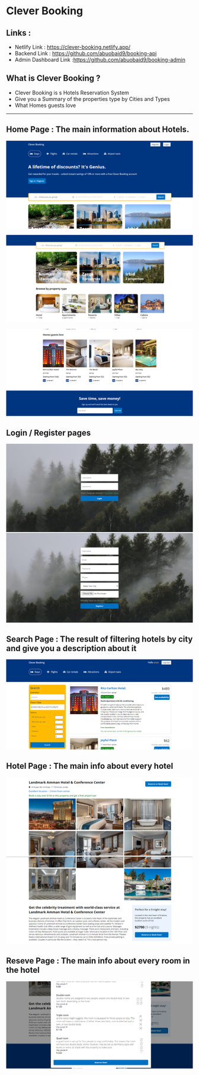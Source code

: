 # Clever Booking

## Links :
- Netlify Link : https://clever-booking.netlify.app/
- Backend Link : https://github.com/abuobaid9/booking-api
- Admin Dashboard Link :https://github.com/abuobaid9/booking-admin

## What is Clever Booking ?

- Clever Booking is s Hotels Reservation System 
- Give you a  Summary of the properties type by Cities and Types
- What Homes guests love

--------

##  **Home Page : The main information about Hotels.**

![img](./src/images/1.png)

![img](./src/images/2.png)

![img](./src/images/3.png)

##  **Login / Register pages** 

![img](./src/images/4.png)
![img](./src/images/5.png)

##  **Search Page : The result of filtering hotels by city and give you a description about it**

![img](./src/images/9.png)

## **Hotel Page : The main info about every hotel**

![img](./src/images/6.png)
![img](./src/images/7.png)

##  **Reseve Page : The main info about every room in the hotel**

![img](./src/images/8.png)
